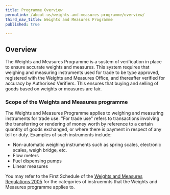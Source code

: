 ```yaml
---
title: Programme Overview
permalink: /about-us/weights-and-measures-programme/overview/
third_nav_title: Weights and Measures Programme
published: true

---
```


## Overview 
The Weights and Measures Programme is a system of verification in place to ensure accurate weights and measures. This system requires that weighing and measuring instruments used for trade to be type approved, registered with the Weights and Measures Office, and thereafter verified for accuracy by Authorised Verifiers. This ensures that buying and selling of goods based on weights or measures are fair.

### Scope of the Weights and Measures programme 

The Weights and Measures Programme applies to weighing and measuring instruments for trade use. "For trade use" refers to transactions involving the transferring or rendering of money worth by reference to a certain quantity of goods exchanged, or where there is payment in respect of any toll or duty. Examples of such instruments include:

- Non-automatic  weighing  instruments  such  as  spring  scales,  electronic scales, weigh bridge, etc.
- Flow meters
- Fuel dispensing pumps
- Linear measures

You may refer to the First Schedule of the [Weights and Measures Regulations 2005](https://sso.agc.gov.sg/SL/WMA1975-S844-2005?DocDate=20180329) for the categories of instruemnts that the Weights and Measures programme applies to.
